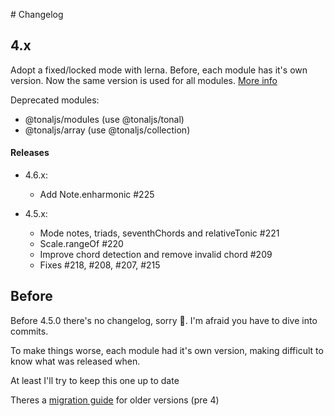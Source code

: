 # Changelog

## 4.x

Adopt a fixed/locked mode with lerna. Before, each module has it's own version. Now the same version is used for all modules. [More info](https://github.com/lerna/lerna#fixedlocked-mode-default)

Deprecated modules:

- @tonaljs/modules (use @tonaljs/tonal)
- @tonaljs/array (use @tonaljs/collection)

#### Releases

- 4.6.x:

  - Add Note.enharmonic #225

- 4.5.x:
  - Mode notes, triads, seventhChords and relativeTonic #221
  - Scale.rangeOf #220
  - Improve chord detection and remove invalid chord #209
  - Fixes #218, #208, #207, #215

## Before

Before 4.5.0 there's no changelog, sorry 🙏. I'm afraid you have to dive into commits.

To make things worse, each module had it's own version, making difficult to know what was released when.

At least I'll try to keep this one up to date

Theres a [migration guide](migration-guide.md) for older versions (pre 4)
